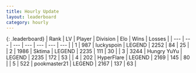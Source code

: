 ```yaml
---
title: Hourly Update
layout: leaderboard
category: hourly
---
```


{: .leaderboard}
| Rank | LV | Player | Division | Elo | Wins | Losses |
| --- | --- | --- | --- | --- | --- | --- |
| <span data-change="1">1</span> | 987 | <span title="ID: 512212">luckyspoin</span> | LEGEND | <span data-change="10">2252</span> | <span data-change="2">84</span> | <span data-change="0">25</span> |
| <span data-change="-1">2</span> | 1986 | <span title="ID: 353063">Sktima</span> | LEGEND | <span data-change="-11">2235</span> | <span data-change="2">111</span> | <span data-change="1">30</span> |
| <span data-change="0">3</span> | 3244 | <span title="ID: 164871">Hungry YuYu</span> | LEGEND | <span data-change="0">2235</span> | <span data-change="0">172</span> | <span data-change="0">53</span> |
| <span data-change="0">4</span> | 202 | <span title="ID: 415958">HyperFlare</span> | LEGEND | <span data-change="0">2169</span> | <span data-change="0">145</span> | <span data-change="0">80</span> |
| <span data-change="0">5</span> | 522 | <span title="ID: 652474">pookmaster21</span> | LEGEND | <span data-change="0">2167</span> | <span data-change="0">137</span> | <span data-change="0">63</span> |